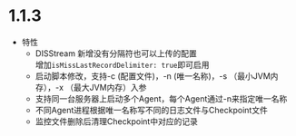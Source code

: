 # 1.1.3

- 特性
  * DISStream 新增没有分隔符也可以上传的配置 <br>
    增加`isMissLastRecordDelimiter: true`即可启用
  * 启动脚本修改，支持-c (配置文件)，-n (唯一名称)，-s （最小JVM内存），-x （最大JVM内存）入参
  * 支持同一台服务器上启动多个Agent，每个Agent通过-n来指定唯一名称
  * 不同Agent进程根据唯一名称写不同的日志文件与Checkpoint文件
  * 监控文件删除后清理Checkpoint中对应的记录
 
